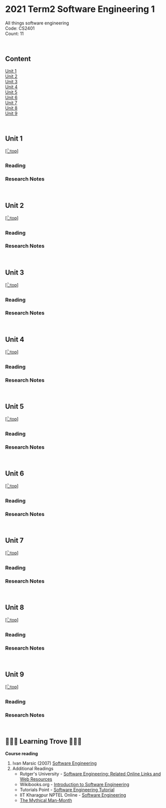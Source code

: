 # <span id="top">2021 Term2 Software Engineering 1</span> 

All things software engineering  
Code: CS2401    
Count: 11    

<br>

## Content
[Unit 1](#unit1)  
[Unit 2](#unit2)   
[Unit 3](#unit3)  
[Unit 4](#unit4)  
[Unit 5](#unit5)  
[Unit 6](#unit6)  
[Unit 7](#unit7)  
[Unit 8](#unit8)  
[Unit 9](#unit9)  

<br>

## <span id="unit1">Unit 1</span>

[[👆top]](#top)

### Reading

### Research Notes

<br>


## <span id="unit2">Unit 2</span>

[[👆top]](#top)

### Reading

### Research Notes


<br>


## <span id="unit3">Unit 3</span>

[[👆top]](#top)

### Reading

### Research Notes

<br>


## <span id="unit4">Unit 4</span>

[[👆top]](#top)

### Reading

### Research Notes

<br>


## <span id="unit5">Unit 5</span>

[[👆top]](#top)

### Reading

### Research Notes

<br>


## <span id="unit6">Unit 6</span>

[[👆top]](#top)

### Reading

### Research Notes

<br>


## <span id="unit7">Unit 7</span>

[[👆top]](#top)

### Reading

### Research Notes

<br>


## <span id="unit8">Unit 8</span>

[[👆top]](#top)


### Reading

### Research Notes


<br>



## <span id="unit9">Unit 9</span>

[[👆top]](#top)

### Reading

### Research Notes


<br>


## 🌳🌳🌳 Learning Trove 🌳🌳🌳
**Course reading**
1. Ivan Marsic (2007) [Software Engineering](https://www.ece.rutgers.edu/~marsic/books/SE/book-SE_marsic.pdf)
2. Additional Readings
    - Rutger's University - [Software Engineering: Related Online Links and Web Resources](https://www.ece.rutgers.edu/~marsic/books/SE/links/)
    - Wikibooks.org - [Introduction to Software Engineering](https://upload.wikimedia.org/wikipedia/commons/5/55/Introduction_to_Software_Engineering.pdf)
    - Tutorials Point - [Software Engineering Tutorial](https://www.tutorialspoint.com/software_engineering/software_engineering_tutorial.pdf)
    - IIT Kharagpur NPTEL Online - [Software Engineering](https://nptel.ac.in/courses/106/105/106105182/)
    - [The Mythical Man-Month](https://www.csee.umbc.edu/~mgrass2/cmsc345/paper%20-%20MythicalManMonth.pdf)
